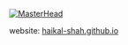 [![MasterHead](https://i.pinimg.com/originals/84/83/30/84833023393ec83dcec466b4007e64d3.gif)](https://haikal-shah.github.io/)
<p align="left">website: <a href="https://haikal-shah.github.io" target="_blank">haikal-shah.github.io</a></p>
